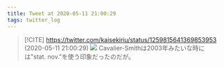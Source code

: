 ```yaml
---
title: Tweet at 2020-05-11 21:00:29
tags: twitter_log
---
```


> [!CITE] https://twitter.com/kaisekiriu/status/1259815641369853953 (2020-05-11 21:00:29)
> ![](https://twitter.com/kaisekiriu/status/1259815641369853953)
> Cavalier-Smithは2003年みたいな時には"stat. nov."を使う印象だったのだが。
